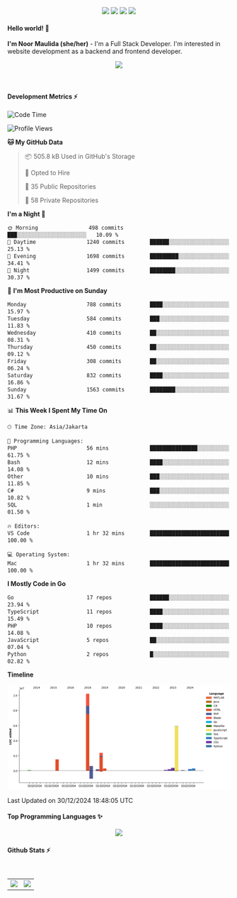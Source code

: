 <p align="center">
  <img src="https://dev.discordprofiles.me/badge/status/814439552055771206?simple=true">
  <img src="https://dev.discordprofiles.me/badge/playing/814439552055771206">
  <img src="https://dev.discordprofiles.me/badge/vscode/814439552055771206">
  <img src="https://dev.discordprofiles.me/badge/spotify/814439552055771206">
</p>

#### Hello world! 👋
**I'm Noor Maulida (she/her)** - I'm a Full Stack Developer. I'm interested in website development as a backend and frontend developer.

<p align="center">
  <img src="https://skillicons.dev/icons?i=go,laravel,nodejs,vue,express,ruby,python,mongodb,docker,aws,gcp" />
</p>
<br>

#### Development Metrics ⚡
<!--START_SECTION:waka-->
![Code Time](http://img.shields.io/badge/Code%20Time-675%20hrs%2026%20mins-blue)

![Profile Views](http://img.shields.io/badge/Profile%20Views-0-blue)

**🐱 My GitHub Data** 

> 📦 505.8 kB Used in GitHub's Storage 
 > 
> 💼 Opted to Hire
 > 
> 📜 35 Public Repositories 
 > 
> 🔑 58 Private Repositories 
 > 
**I'm a Night 🦉** 

```text
🌞 Morning                498 commits         ███░░░░░░░░░░░░░░░░░░░░░░   10.09 % 
🌆 Daytime                1240 commits        ██████░░░░░░░░░░░░░░░░░░░   25.13 % 
🌃 Evening                1698 commits        █████████░░░░░░░░░░░░░░░░   34.41 % 
🌙 Night                  1499 commits        ████████░░░░░░░░░░░░░░░░░   30.37 % 
```
📅 **I'm Most Productive on Sunday** 

```text
Monday                   788 commits         ████░░░░░░░░░░░░░░░░░░░░░   15.97 % 
Tuesday                  584 commits         ███░░░░░░░░░░░░░░░░░░░░░░   11.83 % 
Wednesday                410 commits         ██░░░░░░░░░░░░░░░░░░░░░░░   08.31 % 
Thursday                 450 commits         ██░░░░░░░░░░░░░░░░░░░░░░░   09.12 % 
Friday                   308 commits         ██░░░░░░░░░░░░░░░░░░░░░░░   06.24 % 
Saturday                 832 commits         ████░░░░░░░░░░░░░░░░░░░░░   16.86 % 
Sunday                   1563 commits        ████████░░░░░░░░░░░░░░░░░   31.67 % 
```


📊 **This Week I Spent My Time On** 

```text
🕑︎ Time Zone: Asia/Jakarta

💬 Programming Languages: 
PHP                      56 mins             ███████████████░░░░░░░░░░   61.75 % 
Bash                     12 mins             ████░░░░░░░░░░░░░░░░░░░░░   14.08 % 
Other                    10 mins             ███░░░░░░░░░░░░░░░░░░░░░░   11.85 % 
C#                       9 mins              ███░░░░░░░░░░░░░░░░░░░░░░   10.82 % 
SQL                      1 min               ░░░░░░░░░░░░░░░░░░░░░░░░░   01.50 % 

🔥 Editors: 
VS Code                  1 hr 32 mins        █████████████████████████   100.00 % 

💻 Operating System: 
Mac                      1 hr 32 mins        █████████████████████████   100.00 % 
```

**I Mostly Code in Go** 

```text
Go                       17 repos            ██████░░░░░░░░░░░░░░░░░░░   23.94 % 
TypeScript               11 repos            ████░░░░░░░░░░░░░░░░░░░░░   15.49 % 
PHP                      10 repos            ████░░░░░░░░░░░░░░░░░░░░░   14.08 % 
JavaScript               5 repos             ██░░░░░░░░░░░░░░░░░░░░░░░   07.04 % 
Python                   2 repos             █░░░░░░░░░░░░░░░░░░░░░░░░   02.82 % 
```



**Timeline**

![Lines of Code chart](https://raw.githubusercontent.com/noormaulida/noormaulida/main/assets/bar_graph.png)


 Last Updated on 30/12/2024 18:48:05 UTC
<!--END_SECTION:waka-->

#### Top Programming Languages ✨
<p align="center">
  <img src="https://api.githubtrends.io/user/svg/noormaulida/langs?time_range=one_year&include_private=true&compact=true&theme=dark" />
</p>

#### Github Stats ⚡
<p align="center">
  <table>
    <tr>
      <td>
        <img src="https://github-readme-streak-stats.herokuapp.com?user=noormaulida&theme=react&hide_border=true&mode=weekly" height="180" />
      </td>
      <td>
        <img src="https://github-readme-stats.vercel.app/api?username=noormaulida&theme=react&count_private=true&hide_border=true&line_height=20" height="180"/>
      </td>
    </tr>
</p>
<br>
